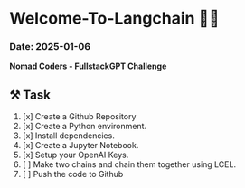 # Welcome-To-Langchain 🦜🔗

### Date: 2025-01-06

**Nomad Coders - FullstackGPT Challenge**

## ⚒️ Task

1. [x] Create a Github Repository
2. [x] Create a Python environment.
3. [x] Install dependencies.
4. [x] Create a Jupyter Notebook.
5. [x] Setup your OpenAI Keys.
6. [ ] Make two chains and chain them together using LCEL.
7. [ ] Push the code to Github